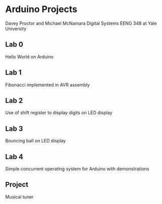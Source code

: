 # Arduino Projects
Davey Proctor and Michael McNamara
Digital Systems EENG 348 at Yale University

## Lab 0
Hello World on Arduino

## Lab 1
Fibonacci implemented in AVR assembly

## Lab 2
Use of shift register to display digits on LED display

## Lab 3
Bouncing ball on LED display

## Lab 4
Simple concurrent operating system for Arduino with demonstrations

## Project
Musical tuner
